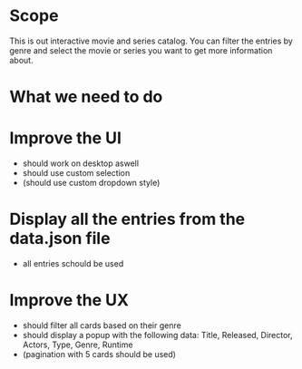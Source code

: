 # Scope

This is out interactive movie and series catalog. You can filter the entries by genre and select the movie or series you want to get more information about.

# What we need to do

# Improve the UI
* should work on desktop aswell
* should use custom selection
* (should use custom dropdown style)

# Display all the entries from the data.json file
* all entries schould be used

# Improve the UX
* should filter all cards based on their genre
* should display a popup with the following data: Title, Released, Director, Actors, Type, Genre, Runtime
* (pagination with 5 cards should be used)
